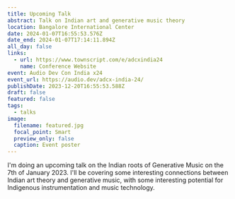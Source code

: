 ```yaml
---
title: Upcoming Talk
abstract: Talk on Indian art and generative music theory
location: Bangalore International Center
date: 2024-01-07T16:55:53.576Z
date_end: 2024-01-07T17:14:11.894Z
all_day: false
links:
  - url: https://www.townscript.com/e/adcxindia24
    name: Conference Website
event: Audio Dev Con India x24
event_url: https://audio.dev/adcx-india-24/
publishDate: 2023-12-20T16:55:53.588Z
draft: false
featured: false
tags:
  - talks
image:
  filename: featured.jpg
  focal_point: Smart
  preview_only: false
  caption: Event poster
---
```

I'm doing an upcoming talk on the Indian roots of Generative Music on the 7th of January 2023. I'll be covering some interesting connections between Indian art theory and generative music, with some interesting potential for Indigenous instrumentation and music technology.